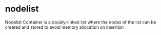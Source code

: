 # nodelist
Nodelist Container is a doubly-linked list where the nodes of the list can be created and stored to avoid memory allocation on insertion
